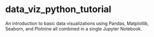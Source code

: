 # data_viz_python_tutorial
An introduction to basic data visualizations using Pandas, Matplotlib, Seaborn, and Plotnine all combined in a single Jupyter Notebook.
